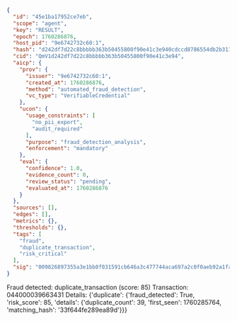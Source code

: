 ```json
{
  "id": "45e1ba17952ce7eb",
  "scope": "agent",
  "key": "RESULT",
  "epoch": 1760286876,
  "host_pid": "9e6742732c60:1",
  "hash": "d242df7d22c8bbbbb363b50455800f90e41c3e940cdccd8786554db2b31136be",
  "cid": "QmV1d242df7d22c8bbbbb363b50455800f90e41c3e94",
  "aicp": {
    "prov": {
      "issuer": "9e6742732c60:1",
      "created_at": 1760286876,
      "method": "automated_fraud_detection",
      "vc_type": "VerifiableCredential"
    },
    "ucon": {
      "usage_constraints": [
        "no_pii_export",
        "audit_required"
      ],
      "purpose": "fraud_detection_analysis",
      "enforcement": "mandatory"
    },
    "eval": {
      "confidence": 1.0,
      "evidence_count": 0,
      "review_status": "pending",
      "evaluated_at": 1760286876
    }
  },
  "sources": [],
  "edges": [],
  "metrics": {},
  "thresholds": {},
  "tags": [
    "fraud",
    "duplicate_transaction",
    "risk_critical"
  ],
  "sig": "009826897355a3e1bb0f031591cb646a3c477744aca697a2c0f0aeb92a1fa203"
}
```

Fraud detected: duplicate_transaction (score: 85)
Transaction: 044000039663431
Details: {'duplicate': {'fraud_detected': True, 'risk_score': 85, 'details': {'duplicate_count': 39, 'first_seen': 1760285764, 'matching_hash': '33f644fe289ea89d'}}}